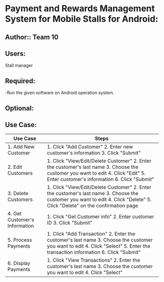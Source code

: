 # **Payment and Rewards Management System for Mobile Stalls for Android:**

**Author:**: Team 10
-------------

**Users:**
-------------
Stall manager


**Required:**
-------------
-Run the given software on Android operation system.  
 

**Optional:**
-------------


**Use Case:**
-------------
Use Case                 | Steps                               
-------------------------| ----------------------------------
1. Add New Customer       | 1. Click "Add Customer"  2. Enter new customer's information 3. Click "Submit"
2. Edit Customers        | 1. Click "View/Edit/Delete Customer"  2. Enter the customer's last name 3. Choose the customer you want to edit 4. Click "Edit" 5. Enter customer's information 6. Click "Submit"
3. Delete Customers      | 1. Click "View/Edit/Delete Customer"  2. Enter the customer's last name 3. Choose the customer you want to edit 4. Click "Delete" 5. Click "Delete" on the confirmation page
4. Get Customer's Information| 1. Click "Get Customer info" 2. Enter customer ID 3. Click "Submit" 
5. Process Payments      | 1. Click "Add Transaction" 2. Enter the customer's last name 3. Choose the customer you want to edit 4. Click "Select" 5. Enter the transaction information 6. Click "Submit"
6. Display Payments      |1. Click "View Transactions" 2. Enter the customer's last name 3. Choose the customer you want to edit 4. Click "Select"

